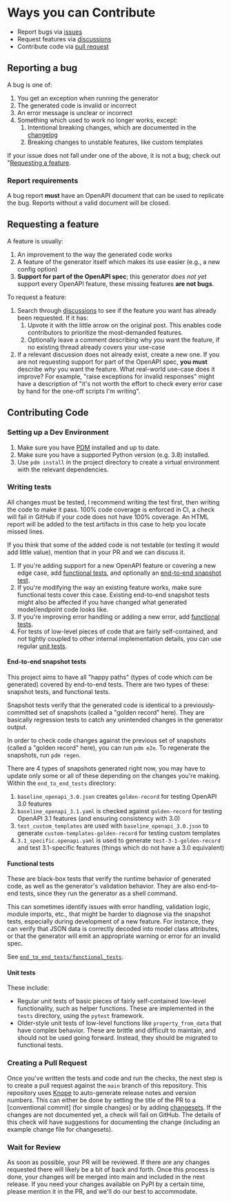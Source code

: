# Ways you can Contribute

- Report bugs via [issues](https://github.com/openapi-generators/openapi-python-client/issues)
- Request features via [discussions](https://github.com/openapi-generators/openapi-python-client/discussions)
- Contribute code via [pull request](https://github.com/openapi-generators/openapi-python-client/pulls)

## Reporting a bug

A bug is one of:

1. You get an exception when running the generator
2. The generated code is invalid or incorrect
3. An error message is unclear or incorrect
4. Something which used to work no longer works, except:
   1. Intentional breaking changes, which are documented in the [changelog](https://github.com/openapi-generators/openapi-python-client/blob/main/CHANGELOG.md)
   2. Breaking changes to unstable features, like custom templates

If your issue does not fall under one of the above, it is not a bug; check out "[Requesting a feature](#requesting-a-feature).

### Report requirements

A bug report **must** have an OpenAPI document that can be used to replicate the bug. Reports without a valid document will be closed.

## Requesting a feature

A feature is usually:

1. An improvement to the way the generated code works
2. A feature of the generator itself which makes its use easier (e.g., a new config option)
3. **Support for part of the OpenAPI spec**; this generator _does not yet_ support every OpenAPI feature, these missing features **are not bugs**.

To request a feature:

1. Search through [discussions](https://github.com/openapi-generators/openapi-python-client/discussions/categories/feature-request) to see if the feature you want has already been requested. If it has:
   1. Upvote it with the little arrow on the original post. This enables code contributors to prioritize the most-demanded features.
   2. Optionally leave a comment describing why _you_ want the feature, if no existing thread already covers your use-case
2. If a relevant discussion does not already exist, create a new one. If you are not requesting support for part of the OpenAPI spec, **you must** describe _why_ you want the feature. What real-world use-case does it improve? For example, "raise exceptions for invalid responses" might have a description of "it's not worth the effort to check every error case by hand for the one-off scripts I'm writing".

## Contributing Code

### Setting up a Dev Environment

1. Make sure you have [PDM](https://pdm-project.org) installed and up to date.
2. Make sure you have a supported Python version (e.g. 3.8) installed.
3. Use `pdm install` in the project directory to create a virtual environment with the relevant dependencies.

### Writing tests

All changes must be tested, I recommend writing the test first, then writing the code to make it pass. 100% code coverage is enforced in CI, a check will fail in GitHub if your code does not have 100% coverage. An HTML report will be added to the test artifacts in this case to help you locate missed lines.

If you think that some of the added code is not testable (or testing it would add little value), mention that in your PR and we can discuss it.

1. If you're adding support for a new OpenAPI feature or covering a new edge case, add [functional tests](#functional-tests), and optionally an [end-to-end snapshot test](#end-to-end-snapshot-tests).
2. If you're modifying the way an existing feature works, make sure functional tests cover this case. Existing end-to-end snapshot tests might also be affected if you have changed what generated model/endpoint code looks like.
3. If you're improving error handling or adding a new error, add [functional tests](#functional-tests).
4. For tests of low-level pieces of code that are fairly self-contained, and not tightly coupled to other internal implementation details, you can use regular [unit tests](#unit-tests).

#### End-to-end snapshot tests

This project aims to have all "happy paths" (types of code which _can_ be generated) covered by end-to-end tests. There are two types of these: snapshot tests, and functional tests.

Snapshot tests verify that the generated code is identical to a previously-committed set of snapshots (called a "golden record" here). They are basically regression tests to catch any unintended changes in the generator output.

In order to check code changes against the previous set of snapshots (called a "golden record" here), you can run `pdm e2e`. To regenerate the snapshots, run `pdm regen`.

There are 4 types of snapshots generated right now, you may have to update only some or all of these depending on the changes you're making. Within the `end_to_end_tests` directory:

1. `baseline_openapi_3.0.json` creates `golden-record` for testing OpenAPI 3.0 features
2. `baseline_openapi_3.1.yaml` is checked against `golden-record` for testing OpenAPI 3.1 features (and ensuring consistency with 3.0)
3. `test_custom_templates` are used with `baseline_openapi_3.0.json` to generate `custom-templates-golden-record` for testing custom templates
4. `3.1_specific.openapi.yaml` is used to generate `test-3-1-golden-record` and test 3.1-specific features (things which do not have a 3.0 equivalent)

#### Functional tests

These are black-box tests that verify the runtime behavior of generated code, as well as the generator's validation behavior. They are also end-to-end tests, since they run the generator as a shell command.

This can sometimes identify issues with error handling, validation logic, module imports, etc., that might be harder to diagnose via the snapshot tests, especially during development of a new feature. For instance, they can verify that JSON data is correctly decoded into model class attributes, or that the generator will emit an appropriate warning or error for an invalid spec.

See [`end_to_end_tests/functional_tests`](./end_to_end_tests/functional_tests).

#### Unit tests

These include:

* Regular unit tests of basic pieces of fairly self-contained low-level functionality, such as helper functions. These are implemented in the `tests` directory, using the `pytest` framework.
* Older-style unit tests of low-level functions like `property_from_data` that have complex behavior. These are brittle and difficult to maintain, and should not be used going forward. Instead, they should be migrated to functional tests.

### Creating a Pull Request

Once you've written the tests and code and run the checks, the next step is to create a pull request against the `main` branch of this repository. This repository uses [Knope] to auto-generate release notes and version numbers. This can either be done by setting the title of the PR to a [conventional commit] (for simple changes) or by adding [changesets]. If the changes are not documented yet, a check will fail on GitHub. The details of this check will have suggestions for documenting the change (including an example change file for changesets).

### Wait for Review

As soon as possible, your PR will be reviewed. If there are any changes requested there will likely be a bit of back and forth. Once this process is done, your changes will be merged into main and included in the next release. If you need your changes available on PyPI by a certain time, please mention it in the PR, and we'll do our best to accommodate.

[Knope]: https://knope.tech
[changesets]: https://knope.tech/reference/concepts/changeset/
[Conventional Commits]: https://knope.tech/reference/concepts/conventional-commits/
